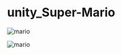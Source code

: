 # unity_Super-Mario

![mario](https://user-images.githubusercontent.com/100312928/174501890-13df1f64-dad5-44e3-affe-b34bed6e1d3a.gif)


![mario](https://user-images.githubusercontent.com/100312928/174501896-a0f4f949-c724-463d-a7b2-709b9f30fed5.png)
